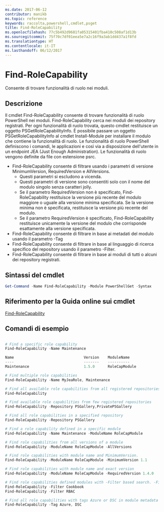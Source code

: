 ```yaml
---
ms.date: 2017-06-12
contributor: manikb
ms.topic: reference
keywords: raccolta,powershell,cmdlet,psget
title: Find-RoleCapability
ms.openlocfilehash: 77c5b492d9681fa05315401fba410c508af1d13b
ms.sourcegitcommit: 75f70c7df01eea5e7a2c16f9a3ab1dd437a1f8fd
ms.translationtype: HT
ms.contentlocale: it-IT
ms.lasthandoff: 06/12/2017
---
```

# <a name="find-rolecapability"></a>Find-RoleCapability

Consente di trovare funzionalità di ruolo nei moduli.

## <a name="description"></a>Descrizione
Il cmdlet Find-RoleCapability consente di trovare funzionalità di ruolo PowerShell nei moduli. Find-RoleCapability cerca nei moduli dei repository registrati. Per ogni funzionalità di ruolo trovata, questo cmdlet restituisce un oggetto PSGetRoleCapabilityInfo. È possibile passare un oggetto PSGetRoleCapabilityInfo al cmdlet Install-Module per installare il modulo che contiene la funzionalità di ruolo.
Le funzionalità di ruolo PowerShell definiscono i comandi, le applicazioni e così via a disposizione dell'utente in un endpoint JEA (Just Enough Administration). Le funzionalità di ruolo vengono definite da file con estensione psrc.

- Find-RoleCapability consente di filtrare usando i parametri di versione MinimumVersion, RequiredVersion e AllVersions.
  - Questi parametri si escludono a vicenda.
  - Questi parametri di versione sono consentiti solo con il nome del modulo singolo senza caratteri jolly.
  - Se il parametro RequiredVersion non è specificato, Find-RoleCapability restituisce la versione più recente del modulo maggiore o uguale alla versione minima specificata. Se la versione minima non è specificata, restituisce la versione più recente del modulo.
  - Se il parametro RequiredVersion è specificato, Find-RoleCapability restituisce unicamente la versione del modulo che corrisponde esattamente alla versione specificata.
- Find-RoleCapability consente di filtrare in base ai metadati del modulo usando il parametro -Tag
- Find-RoleCapability consente di filtrare in base al linguaggio di ricerca specifico del repository usando il parametro -Filter.
- Find-RoleCapability consente di filtrare in base ai moduli di tutti o alcuni dei repository registrati.

## <a name="cmdlet-syntax"></a>Sintassi del cmdlet
```powershell
Get-Command -Name Find-RoleCapability -Module PowerShellGet -Syntax
```

## <a name="cmdlet-online-help-reference"></a>Riferimento per la Guida online sui cmdlet

[Find-RoleCapability](http://go.microsoft.com/fwlink/?LinkId=718029)

## <a name="example-commands"></a>Comandi di esempio
```powershell

# Find a specific role capability
Find-RoleCapability -Name Maintenance

Name                                Version    ModuleName                          Repository
----                                -------    ----------                          ----------
Maintenance                         1.5.0      RoleCapModule                       PrivatePSGallery

# Find multiple role capabilities
Find-RoleCapability -Name MyJeaRole, Maintenance

# Find all available role capabilities from all registered repositories
Find-RoleCapability

# Find available role capabilities from few registered repositories
Find-RoleCapability -Repository PSGallery,PrivatePSGallery

# Find all role capabilities in a specified repository
Find-RoleCapability -Repository PSGallery

# Find a role capability defined in a specific module
Find-RoleCapability -Name Maintenance -ModuleName RoleCapModule

# Find role capabilities from all versions of a module
Find-RoleCapability -ModuleName RoleCapModule -AllVersions

# Find role capabilities with module name and MinimumVersion.
Find-RoleCapability -ModuleName RoleCapModule -MinimumVersion 1.1

# Find role capabilities with module name and exact version
Find-RoleCapability -ModuleName RoleCapModule -RequiredVersion 1.4.0

# Find role capabilities defined modules with -Filter based search. -Filter searches in description and module names
Find-RoleCapability -Filter Cookbook
Find-RoleCapability -Filter RBAC

# Find all role capabilities with tags Azure or DSC in module metadata
Find-RoleCapability -Tag Azure, DSC

```

